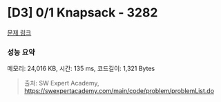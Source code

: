 # [D3] 0/1 Knapsack - 3282 

[문제 링크](https://swexpertacademy.com/main/code/problem/problemDetail.do?contestProbId=AWBJAVpqrzQDFAWr) 

### 성능 요약

메모리: 24,016 KB, 시간: 135 ms, 코드길이: 1,321 Bytes



> 출처: SW Expert Academy, https://swexpertacademy.com/main/code/problem/problemList.do
